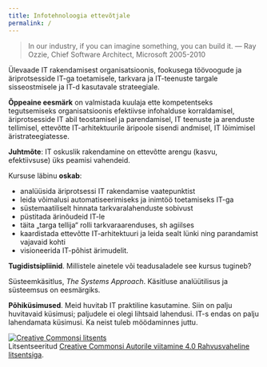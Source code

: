 ```yaml
---
title: Infotehnoloogia ettevõtjale
permalink: /
---
```


> In our industry, if you can imagine something, you can build it. — Ray Ozzie, Chief Software Architect, Microsoft 2005-2010

Ülevaade IT rakendamisest organisatsioonis, fookusega töövoogude ja äriprotsesside IT-ga toetamisele, tarkvara ja IT-teenuste targale sisseostmisele ja IT-d kasutavale strateegiale.

__Õppeaine eesmärk__ on valmistada kuulaja ette kompetentseks tegutsemiseks organisatsioonis efektiivse infohalduse korraldamisel, äriprotsesside IT abil teostamisel ja parendamisel, IT teenuste ja arenduste tellimisel, ettevõtte IT-arhitektuurile äripoole sisendi andmisel, IT lõimimisel äristrateegiatesse.

__Juhtmõte__: IT oskuslik rakendamine on ettevõtte arengu (kasvu, efektiivsuse) üks peamisi vahendeid.

Kursuse läbinu __oskab__:

-  analüüsida äriprotsessi IT rakendamise vaatepunktist 
-  leida võimalusi automatiseerimiseks ja inimtöö toetamiseks IT-ga
-  süstemaatiliselt hinnata tarkvaralahenduste sobivust
-  püstitada ärinõudeid IT-le
-  täita „targa tellija“ rolli tarkvaraarenduses, sh agiilses
-  kaardistada ettevõtte IT-arhitektuuri ja leida sealt lünki ning parandamist vajavaid kohti
-  visioneerida IT-põhist ärimudelit. 

__Tugidistsipliinid__. Millistele ainetele või teadusaladele see kursus tugineb?

Süsteemkäsitlus, _The Systems Approach_. Käsitluse analüütilisus ja süsteemsus on eesmärgiks.

<!--  Referentsdistsipliinid: kunst, sport.

IT - elatise teenimise vahend

 -->

__Põhiküsimused__. Meid huvitab IT praktiline kasutamine. Siin on palju huvitavaid küsimusi; paljudele ei olegi lihtsaid lahendusi. IT-s endas on palju lahendamata küsimusi. Ka neist tuleb möödaminnes juttu.

<!-- OK, kõik see ei ole lihtne. Praktika teeb meistriks. Kuid algus on tehtud.
{: .s} --> 

<a rel="license" href="http://creativecommons.org/licenses/by/4.0/"><img alt="Creative Commonsi litsents" style="border-width:0" src="https://i.creativecommons.org/l/by/4.0/88x31.png" /></a><br />Litsentseeritud <a rel="license" href="http://creativecommons.org/licenses/by/4.0/">Creative Commonsi Autorile viitamine 4.0 Rahvusvaheline litsentsiga</a>.